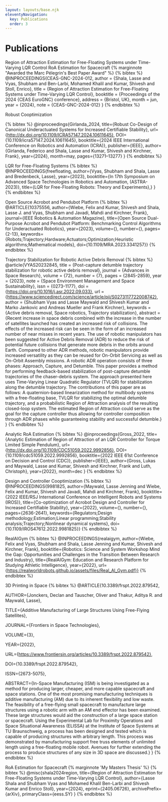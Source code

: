 ```yaml
---
layout: layouts/base.njk
eleventyNavigation:
  key: Publications
  order: 3
---
```

# Publications


Region of Attraction Estimation for Free-Floating Systems under Time-Varying LQR Control
RoA Estimation for Spacecraft {% marginnote  "Awarded the Marc Pélegrin's Best Paper Award" %}
{% bibtex %}
@INPROCEEDINGS{CEAS-GNC-2024-012,
    author = {Shala, Lasse and Vyas, Shubham and Ben-Larbi, Mohamed Khalil and Kumar, Shivesh and Stoll, Enrico},
    title = {Region of Attraction Estimation for Free-Floating Systems under Time-Varying LQR Control},
    booktitle = {Proceedings of the 2024 {CEAS EuroGNC} conference},
    address = {Bristol, UK},
    month = jun,
    year = {2024},
    note = {CEAS-GNC-2024-012}
}
{% endbibtex %}

Robust Cooptimization

{% bibtex %}
@inproceedings{Girlanda_2024,
   title={Robust Co-Design of Canonical Underactuated Systems for Increased Certifiable Stability},
   url={http://dx.doi.org/10.1109/ICRA57147.2024.10611645},
   DOI={10.1109/icra57147.2024.10611645},
   booktitle={2024 IEEE International Conference on Robotics and Automation (ICRA)},
   publisher={IEEE},
   author={Girlanda, Federico and Shala, Lasse and Kumar, Shivesh and Kirchner, Frank},
   year={2024},
   month=may, pages={13271–13277} }
{% endbibtex %}

LQR for Free-Floating Systems
{% bibtex %}
@INPROCEEDINGS{freefloating,
author={Vyas, Shubham and Shala, Lasse and Bredenbeck, Lasse},
year={2023},
booktitle={In 17th Symposium on Advanced Space Technologies in Robotics and Automation, (ASTRA-2023)},
title={LQR for Free-Floating Robots: Theory and Experiments},}
}
{% endbibtex %}

Open Source Acrobot and Pendubot Platform
{% bibtex %}
@ARTICLE{10375556,
  author={Wiebe, Felix and Kumar, Shivesh and Shala, Lasse J. and Vyas, Shubham and Javadi, Mahdi and Kirchner, Frank},
  journal={IEEE Robotics & Automation Magazine},
  title={Open Source Dual-Purpose Acrobot and Pendubot Platform: Benchmarking Control Algorithms for Underactuated Robotics},
  year={2023},
  volume={},
  number={},
  pages={2-13},
  keywords={Robots;Trajectory;Hardware;Actuators;Optimization;Heuristic algorithms;Mathematical models},
  doi={10.1109/MRA.2023.3341257}}
{% endbibtex %}

Trajectory Stabilization for Robotic Active Debris Removal
{% bibtex %}
@article{VYAS20232845,
title = {Post-capture detumble trajectory stabilization for robotic active debris removal},
journal = {Advances in Space Research},
volume = {72},
number = {7},
pages = {2845-2859},
year = {2023},
note = {Space Environment Management and Space Sustainability},
issn = {0273-1177},
doi = {https://doi.org/10.1016/j.asr.2022.09.033},
url = {https://www.sciencedirect.com/science/article/pii/S0273117722008742},
author = {Shubham Vyas and Lasse Maywald and Shivesh Kumar and Marko Jankovic and Andreas Mueller and Frank Kirchner},
keywords = {Active debris removal, Space robotics, Trajectory stabilization},
abstract = {Recent increase in space debris combined with the increase in the number of satellites launched has created an increased risk of collisions. The effects of the increased risk can be seen in the form of an increased number of near misses in recent years. The use of robotic manipulators has been suggested for Active Debris Removal (ADR) to reduce the risk of potential future collisions that generate more debris in the orbits around Earth. Compared to other ADR methods, robotic manipulators provide increased versatility as they can be reused for On-Orbit Servicing as well as On-Orbit Assembly missions. A robotic ADR operation consists of three phases: Approach, Capture, and Detumble. This paper provides a method for performing feedback-based stabilization of post-capture detumble trajectories of the chaser-debris system. The approach presented here uses Time-Varying Linear Quadratic Regulator (TVLQR) for stabilization along the detumble trajectory. The contributions of this paper are as follows: A quaternion-based linearization method for multibody systems with a free-floating base, TVLQR for stabilizing the optimal detumble trajectory, and a probabilistic Region of Attraction analysis of the resulting closed-loop system. The estimated Region of Attraction could serve as the goal for the capture controller thus allowing for controller composition through ADR phases while guaranteeing stability and successful detumble.}
}
{% endbibtex %}


Analytic RoA Estimation
{% bibtex %}
@inproceedings{Gross_2022,
   title={Analytic Estimation of Region of Attraction of an LQR Controller for Torque Limited Simple Pendulum},
   url={http://dx.doi.org/10.1109/CDC51059.2022.9992856},
   DOI={10.1109/cdc51059.2022.9992856},
   booktitle={2022 IEEE 61st Conference on Decision and Control (CDC)},
   publisher={IEEE},
   author={Gross, Lukas and Maywald, Lasse and Kumar, Shivesh and Kirchner, Frank and Luth, Christoph},
   year={2022},
   month=dec }
{% endbibtex %}

Design and Controller Cooptimization
{% bibtex %}
@INPROCEEDINGS{9981825,
  author={Maywald, Lasse Jenning and Wiebe, Felix and Kumar, Shivesh and Javadi, Mahdi and Kirchner, Frank},
  booktitle={2022 IEEE/RSJ International Conference on Intelligent Robots and Systems (IROS)},
  title={Co-optimization of Acrobot Design and Controller for Increased Certifiable Stability},
  year={2022},
  volume={},
  number={},
  pages={2636-2641},
  keywords={Regulators;Design methodology;Estimation;Linear programming;Stability analysis;Trajectory;Nonlinear dynamical systems},
  doi={10.1109/IROS47612.2022.9981825}}
{% endbibtex %}


RealAIGym
{% bibtex %}
@INPROCEEDINGS{realaigym,
	author={Wiebe, Felix and Vyas, Shubham and Shala, Lasse Jenning and Kumar, Shivesh and Kirchner, Frank},
booktitle={Robotics: Science and System Workshop Mind the Gap: Opportunities and Challenges in the Transition Between Research and Industry},
title={RealAIGym: Education and Research Platform for Studying Athletic Intelligence},
year={2022},
url={https://realworldrobots.github.io/assets/files/Real_AI_Gym.pdf}}
{% endbibtex %}

3D Printing in Space
{% bibtex %}
@ARTICLE{10.3389/frspt.2022.879542,

AUTHOR={Jonckers, Declan and Tauscher, Oliver and Thakur, Aditya R. and Maywald, Lasse},

TITLE={Additive Manufacturing of Large Structures Using Free-Flying Satellites},

JOURNAL={Frontiers in Space Technologies},

VOLUME={3},

YEAR={2022},

URL={https://www.frontiersin.org/articles/10.3389/frspt.2022.879542},

DOI={10.3389/frspt.2022.879542},

ISSN={2673-5075},

ABSTRACT={In-Space Manufacturing (ISM) is being investigated as a method for producing larger, cheaper, and more capable spacecraft and space stations. One of the most promising manufacturing techniques is additive manufacturing (AM) due to its inherent flexibility and low waste. The feasibility of a free-flying small spacecraft to manufacture large structures using a robotic arm with an AM end effector has been examined. These large structures would aid the construction of a large space station or spacecraft. Using the Experimental Lab for Proximity Operations and Space Situational Awareness (ELISSA) at the Institute of Space Systems at TU Braunschweig, a process has been designed and tested which is capable of producing structures with arbitrary length. This process was demonstrated by manufacturing support free truss elements of unlimited length using a free-floating mobile robot. Avenues for further extending the process to produce structures of any size in 3D space are discussed.}
}
{% endbibtex %}


RoA Estimation for Spacecraft {% marginnote  'My Masters Thesis' %}
{% bibtex %}
@misc{shala2024region,
      title={Region of Attraction Estimation for Free-Floating Systems under Time-Varying LQR Control},
      author={Lasse Shala and Shubham Vyas and Mohamed Khalil Ben-Larbi and Shivesh Kumar and Enrico Stoll},
      year={2024},
      eprint={2405.06726},
      archivePrefix={arXiv},
      primaryClass={eess.SY}
}
{% endbibtex %}
